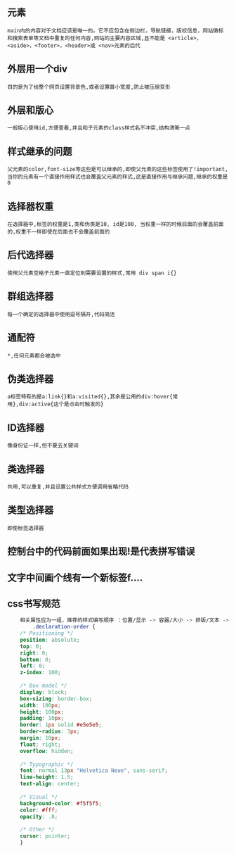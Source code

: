 ##  <main>元素
    main内的内容对于文档应该是唯一的。它不应包含在侧边栏，导航链接，版权信息，网站徽标和搜索表单等文档中重复的任何内容,网站的主要内容区域,且不能是 <article>，<aside>，<footer>，<header>或 <nav>元素的后代
## 外层用一个div
    目的是为了给整个网页设置背景色,或者设置最小宽度,防止被压缩变形
## 外层和版心
    一般版心使用id,方便查看,并且和子元素的class样式名不冲突,结构清晰一点
## 样式继承的问题
    父元素的color,font-size等这些是可以继承的,即使父元素的这些标签使用了!important,当你的元素有一个直接作用样式也会覆盖父元素的样式,这是直接作用与继承问题,继承的权重是0
## 选择器权重
    在选择器中,标签的权重是1,类和伪类是10, id是100, 当权重一样的时候后面的会覆盖前面的,权重不一样即使在后面也不会覆盖前面的
## 后代选择器
    使用父元素空格子元素一直定位到需要设置的样式,常用 div span i{}
## 群组选择器
    每一个确定的选择器中使用逗号隔开,代码简洁
## 通配符
    *,任何元素都会被选中
## 伪类选择器
    a标签特有的是a:link{}和a:visited{},其余是公用的div:hover{常用},div:active{这个是点击时触发的}
## ID选择器
    像身份证一样,但不要去关键词
## 类选择器
    共用,可以重复,并且设置公共样式方便调用省略代码
## 类型选择器
    即使标签选择器
## 控制台中的代码前面如果出现!是代表拼写错误
## 文字中间画个线有一个新标签f....
## css书写规范
```css
    相关属性应为一组，推荐的样式编写顺序 ：位置/显示 -> 容器/大小 -> 排版/文本 -> 装饰
        .declaration-order {
    /* Positioning */
    position: absolute;
    top: 0;
    right: 0;
    bottom: 0;
    left: 0;
    z-index: 100;
    
    /* Box model */
    display: block;
    box-sizing: border-box;
    width: 100px;
    height: 100px;
    padding: 10px;
    border: 1px solid #e5e5e5;
    border-radius: 3px;
    margin: 10px;
    float: right;
    overflow: hidden;
    
    /* Typographic */
    font: normal 13px "Helvetica Neue", sans-serif;
    line-height: 1.5;
    text-align: center;
    
    /* Visual */
    background-color: #f5f5f5;
    color: #fff;
    opacity: .8;
    
    /* Other */
    cursor: pointer;
    }

```